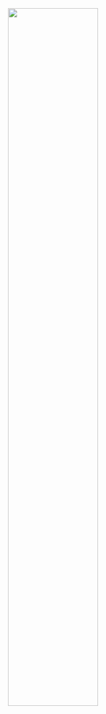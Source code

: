 <p align="center">
   <br/>
   <br/>
   <img src="https://i.pinimg.com/736x/cd/d8/77/cdd877062096db5e64c701eb8349d229.jpg" width="60%">
   <br/>
<h3 style="color: white; padding: 0px; margin: 0px;" align="center">
<h1 align="center"> </h1>
